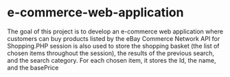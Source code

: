 # e-commerce-web-application

The goal of this project is to develop an e-commerce web application where customers can buy products listed by the eBay Commerce Network API for Shopping.PHP session is also used to store the shopping basket (the list of chosen items throughout the session), the results of the previous search, and the search category. For each chosen item, it stores the Id, the name, and the basePrice

